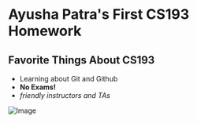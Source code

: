 # Ayusha Patra's First CS193 Homework


## Favorite Things About CS193

- Learning about Git and Github
- **No Exams!**
- _friendly instructors and TAs_

![Image](https://www.google.com/url?sa=i&url=https%3A%2F%2Fgetwallpapers.com%2Fcollection%2Fcoding-wallpapers-hd&psig=AOvVaw3cAO7dDjHUxxS_Pt4h8S_t&ust=1693196258590000&source=images&cd=vfe&opi=89978449&ved=0CA8QjRxqFwoTCOCX7939-4ADFQAAAAAdAAAAABAQ)


